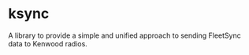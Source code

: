 # ksync

A library to provide a simple and unified approach to sending FleetSync data to Kenwood radios.

